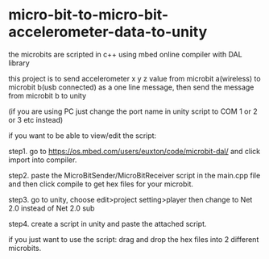 # micro-bit-to-micro-bit-accelerometer-data-to-unity
the microbits are scripted in c++ using mbed online compiler with DAL library


this project is to send accelerometer x y z value from microbit a(wireless) to microbit b(usb connected) as a one line message, then send the message from microbit b to unity

(if you are using PC just change the port name in unity script to COM 1 or 2 or 3 etc instead)


if you want to be able to view/edit the script:

step1. go to https://os.mbed.com/users/euxton/code/microbit-dal/   and click import into compiler.

step2. paste the MicroBitSender/MicroBitReceiver script in the main.cpp file and then click compile to get hex files for your microbit.

step3. go to unity, choose edit>project setting>player then change to Net 2.0 instead of Net 2.0 sub

step4. create a script in unity and paste the attached script.



if you just want to use the script:
drag and drop the hex files into 2 different microbits.
